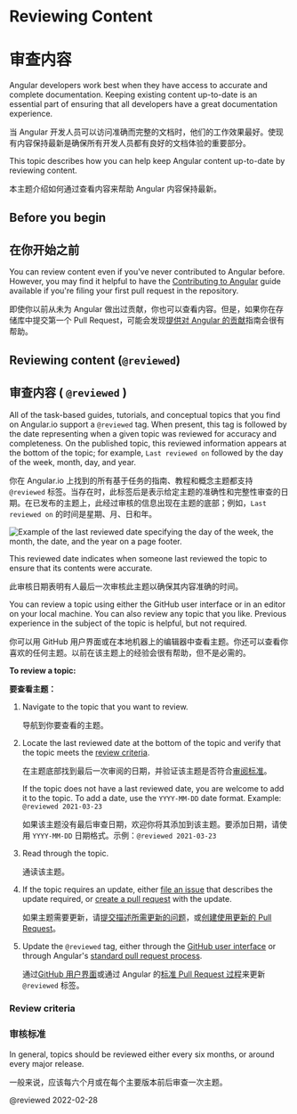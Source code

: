 # Reviewing Content

# 审查内容

Angular developers work best when they have access to accurate and complete documentation.
Keeping existing content up-to-date is an essential part of ensuring that all developers have a great documentation experience.

当 Angular 开发人员可以访问准确而完整的文档时，他们的工作效果最好。使现有内容保持最新是确保所有开发人员都有良好的文档体验的重要部分。

This topic describes how you can help keep Angular content up-to-date by reviewing content.

本主题介绍如何通过查看内容来帮助 Angular 内容保持最新。

## Before you begin

## 在你开始之前

You can review content even if you've never contributed to Angular before.
However, you may find it helpful to have the [Contributing to Angular](https://github.com/angular/angular/blob/main/CONTRIBUTING.md) guide available if you're filing your first pull request in the repository.

即使你以前从未为 Angular 做出过贡献，你也可以查看内容。但是，如果你在存储库中提交第一个 Pull Request，可能会发现[提供对 Angular 的贡献](https://github.com/angular/angular/blob/main/CONTRIBUTING.md)指南会很有帮助。

## Reviewing content (`@reviewed`)

## 审查内容 ( `@reviewed` )

All of the task-based guides, tutorials, and conceptual topics that you find on Angular.io support a `@reviewed` tag.
When present, this tag is followed by the date representing when a given topic was reviewed for accuracy and completeness.
On the published topic, this reviewed information appears at the bottom of the topic; for example, `Last reviewed on` followed by the day of the week, month, day, and year.

你在 Angular.io 上找到的所有基于任务的指南、教程和概念主题都支持 `@reviewed` 标签。当存在时，此标签后是表示给定主题的准确性和完整性审查的日期。在已发布的主题上，此经过审核的信息出现在主题的底部；例如，`Last reviewed on` 的时间是星期、月、日和年。

<div class="lightbox">

<img alt="Example of the last reviewed date specifying the day of the week, the month, the date, and the year on a page footer." src="generated/images/guide/contributors-guide/last-reviewed.png">

</div>

This reviewed date indicates when someone last reviewed the topic to ensure that its contents were accurate.

此审核日期表明有人最后一次审核此主题以确保其内容准确的时间。

You can review a topic using either the GitHub user interface or in an editor on your local machine.
You can also review any topic that you like.
 Previous experience in the subject of the topic is helpful, but not required.

你可以用 GitHub 用户界面或在本地机器上的编辑器中查看主题。你还可以查看你喜欢的任何主题。以前在该主题上的经验会很有帮助，但不是必需的。

**To review a topic:**

**要查看主题：**

1. Navigate to the topic that you want to review.

   导航到你要查看的主题。

1. Locate the last reviewed date at the bottom of the topic and verify that the topic meets the [review criteria](#review-criteria).

   在主题底部找到最后一次审阅的日期，并验证该主题是否符合[审阅标准](#review-criteria)。

   If the topic does not have a last reviewed date, you are welcome to add it to the topic.
   To add a date, use the `YYYY-MM-DD` date format.
   Example:
   `@reviewed 2021-03-23`

   如果该主题没有最后审查日期，欢迎你将其添加到该主题。要添加日期，请使用 `YYYY-MM-DD` 日期格式。示例：`@reviewed 2021-03-23`

1. Read through the topic.

   通读该主题。

1. If the topic requires an update, either [file an issue](https://github.com/angular/angular/blob/main/CONTRIBUTING.md#submit-issue) that describes the update required, or [create a pull request](https://github.com/angular/angular/blob/main/CONTRIBUTING.md#submit-pr) with the update.

   如果主题需要更新，请[提交描述所需更新的问题](https://github.com/angular/angular/blob/main/CONTRIBUTING.md#submit-issue)，或[创建使用更新的 Pull Request](https://github.com/angular/angular/blob/main/CONTRIBUTING.md#submit-pr)。

1. Update the `@reviewed` tag, either through the [GitHub user interface](guide/updating-content-github-ui) or through Angular's [standard pull request process](https://github.com/angular/angular/blob/main/CONTRIBUTING.md#submit-pr).

   通过[GitHub 用户界面](guide/updating-content-github-ui)或通过 Angular 的[标准 Pull Request 过程](https://github.com/angular/angular/blob/main/CONTRIBUTING.md#submit-pr)来更新 `@reviewed` 标签。

<a id="review-criteria"></a>

### Review criteria

### 审核标准

In general, topics should be reviewed either every six months, or around every major release.

一般来说，应该每六个月或在每个主要版本前后审查一次主题。

<!-- links -->

<!-- external links -->

<!-- end links -->

@reviewed 2022-02-28